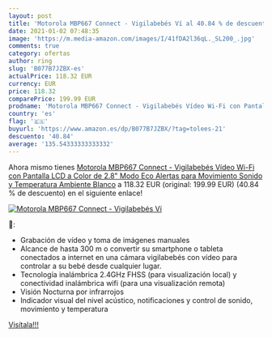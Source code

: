 ```yaml
---
layout: post
title: 'Motorola MBP667 Connect - Vigilabebés Ví al 40.84 % de descuento'
date: 2021-01-02 07:48:35
image: 'https://m.media-amazon.com/images/I/41fDA2l36qL._SL200_.jpg'
comments: true
category: ofertas
author: ring
slug: 'B077B7JZBX-es'
actualPrice: 118.32 EUR
currency: EUR
price: 118.32
comparePrice: 199.99 EUR
prodname: 'Motorola MBP667 Connect - Vigilabebés Vídeo Wi-Fi con Pantalla LCD a Color de 2.8"  Modo Eco  Alertas para Movimiento  Sonido y Temperatura Ambiente  Blanco'
country: 'es'
flag: '🇪🇸'
buyurl: 'https://www.amazon.es/dp/B077B7JZBX/?tag=tolees-21'
descuento: '40.84'
average: '135.54333333333332'
---
```


Ahora mismo tienes [Motorola MBP667 Connect - Vigilabebés Vídeo Wi-Fi con Pantalla LCD a Color de 2.8"  Modo Eco  Alertas para Movimiento  Sonido y Temperatura Ambiente  Blanco](https://www.amazon.es/dp/B077B7JZBX/?tag=tolees-21) a 118.32 EUR (original: 199.99 EUR) (40.84 %  de descuento) en el siguiente enlace!

[![Motorola MBP667 Connect - Vigilabebés Ví](https://m.media-amazon.com/images/I/41fDA2l36qL._SL200_.jpg)](https://www.amazon.es/dp/B077B7JZBX/?tag=tolees-21)

🔎:

- Grabación de vídeo y toma de imágenes manuales
- Alcance de hasta 300 m o convertir su smartphone o tableta conectados a internet en una cámara vigilabebés con vídeo para controlar a su bebé desde cualquier lugar.
- Tecnología inalámbrica 2.4GHz FHSS (para visualización local) y conectividad inalámbrica wifi (para una visualización remota)
- Visión Nocturna por infrarrojos
- Indicador visual del nivel acústico, notificaciones y control de sonido, movimiento y temperatura

[Visítala!!!](https://www.amazon.es/dp/B077B7JZBX/?tag=tolees-21)
